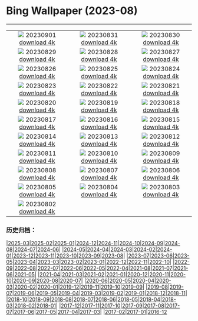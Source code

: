 # Bing Wallpaper (2023-08)
**************
| | | |
|:-:|:-:|:-:|
| ![](https://www.bing.com/th?id=OHR.TurkeyTailMush_ZH-CN9683744281_1920x1080.jpg) 20230901 [download 4k](https://www.bing.com/th?id=OHR.TurkeyTailMush_ZH-CN9683744281_UHD.jpg) | ![](https://www.bing.com/th?id=OHR.IronwoodCactus_ZH-CN9290037977_1920x1080.jpg) 20230831 [download 4k](https://www.bing.com/th?id=OHR.IronwoodCactus_ZH-CN9290037977_UHD.jpg) | ![](https://www.bing.com/th?id=OHR.NingalooShark_ZH-CN9014712175_1920x1080.jpg) 20230830 [download 4k](https://www.bing.com/th?id=OHR.NingalooShark_ZH-CN9014712175_UHD.jpg) |
| ![](https://www.bing.com/th?id=OHR.TetonBison_ZH-CN9384306649_1920x1080.jpg) 20230829 [download 4k](https://www.bing.com/th?id=OHR.TetonBison_ZH-CN9384306649_UHD.jpg) | ![](https://www.bing.com/th?id=OHR.DubrovnikHarbor_ZH-CN8590217905_1920x1080.jpg) 20230828 [download 4k](https://www.bing.com/th?id=OHR.DubrovnikHarbor_ZH-CN8590217905_UHD.jpg) | ![](https://www.bing.com/th?id=OHR.JejuIsland_ZH-CN8434910851_1920x1080.jpg) 20230827 [download 4k](https://www.bing.com/th?id=OHR.JejuIsland_ZH-CN8434910851_UHD.jpg) |
| ![](https://www.bing.com/th?id=OHR.MuseumIsland_ZH-CN8277258964_1920x1080.jpg) 20230826 [download 4k](https://www.bing.com/th?id=OHR.MuseumIsland_ZH-CN8277258964_UHD.jpg) | ![](https://www.bing.com/th?id=OHR.YellowstoneFalls_ZH-CN8050562150_1920x1080.jpg) 20230825 [download 4k](https://www.bing.com/th?id=OHR.YellowstoneFalls_ZH-CN8050562150_UHD.jpg) | ![](https://www.bing.com/th?id=OHR.SharkFinCove_ZH-CN4952934195_1920x1080.jpg) 20230824 [download 4k](https://www.bing.com/th?id=OHR.SharkFinCove_ZH-CN4952934195_UHD.jpg) |
| ![](https://www.bing.com/th?id=OHR.SkogafossWaterfall_ZH-CN4763253095_1920x1080.jpg) 20230823 [download 4k](https://www.bing.com/th?id=OHR.SkogafossWaterfall_ZH-CN4763253095_UHD.jpg) | ![](https://www.bing.com/th?id=OHR.TunisiaAmphitheatre_ZH-CN4431856872_1920x1080.jpg) 20230822 [download 4k](https://www.bing.com/th?id=OHR.TunisiaAmphitheatre_ZH-CN4431856872_UHD.jpg) | ![](https://www.bing.com/th?id=OHR.EmeraldLakeYukon_ZH-CN4281156537_1920x1080.jpg) 20230821 [download 4k](https://www.bing.com/th?id=OHR.EmeraldLakeYukon_ZH-CN4281156537_UHD.jpg) |
| ![](https://www.bing.com/th?id=OHR.StartPointLight_ZH-CN4021540566_1920x1080.jpg) 20230820 [download 4k](https://www.bing.com/th?id=OHR.StartPointLight_ZH-CN4021540566_UHD.jpg) | ![](https://www.bing.com/th?id=OHR.CameraSquirrel_ZH-CN3580119980_1920x1080.jpg) 20230819 [download 4k](https://www.bing.com/th?id=OHR.CameraSquirrel_ZH-CN3580119980_UHD.jpg) | ![](https://www.bing.com/th?id=OHR.AvatarMountain_ZH-CN3268610045_1920x1080.jpg) 20230818 [download 4k](https://www.bing.com/th?id=OHR.AvatarMountain_ZH-CN3268610045_UHD.jpg) |
| ![](https://www.bing.com/th?id=OHR.HelmckenWaterfall_ZH-CN9694510761_1920x1080.jpg) 20230817 [download 4k](https://www.bing.com/th?id=OHR.HelmckenWaterfall_ZH-CN9694510761_UHD.jpg) | ![](https://www.bing.com/th?id=OHR.KeyWestBridge_ZH-CN2540450067_1920x1080.jpg) 20230816 [download 4k](https://www.bing.com/th?id=OHR.KeyWestBridge_ZH-CN2540450067_UHD.jpg) | ![](https://www.bing.com/th?id=OHR.TaorminaSquare_ZH-CN0273325652_1920x1080.jpg) 20230815 [download 4k](https://www.bing.com/th?id=OHR.TaorminaSquare_ZH-CN0273325652_UHD.jpg) |
| ![](https://www.bing.com/th?id=OHR.GeckoLeaf_ZH-CN9908456174_1920x1080.jpg) 20230814 [download 4k](https://www.bing.com/th?id=OHR.GeckoLeaf_ZH-CN9908456174_UHD.jpg) | ![](https://www.bing.com/th?id=OHR.PerseidsOregon_ZH-CN9427980491_1920x1080.jpg) 20230813 [download 4k](https://www.bing.com/th?id=OHR.PerseidsOregon_ZH-CN9427980491_UHD.jpg) | ![](https://www.bing.com/th?id=OHR.ThreeElephants_ZH-CN8708711085_1920x1080.jpg) 20230812 [download 4k](https://www.bing.com/th?id=OHR.ThreeElephants_ZH-CN8708711085_UHD.jpg) |
| ![](https://www.bing.com/th?id=OHR.JupiterArtland_ZH-CN7955790073_1920x1080.jpg) 20230811 [download 4k](https://www.bing.com/th?id=OHR.JupiterArtland_ZH-CN7955790073_UHD.jpg) | ![](https://www.bing.com/th?id=OHR.WorldLionDay_ZH-CN0525835107_1920x1080.jpg) 20230810 [download 4k](https://www.bing.com/th?id=OHR.WorldLionDay_ZH-CN0525835107_UHD.jpg) | ![](https://www.bing.com/th?id=OHR.PandiZucchero_ZH-CN9833521922_1920x1080.jpg) 20230809 [download 4k](https://www.bing.com/th?id=OHR.PandiZucchero_ZH-CN9833521922_UHD.jpg) |
| ![](https://www.bing.com/th?id=OHR.LiQiu2023_ZH-CN9197909278_1920x1080.jpg) 20230808 [download 4k](https://www.bing.com/th?id=OHR.LiQiu2023_ZH-CN9197909278_UHD.jpg) | ![](https://www.bing.com/th?id=OHR.BodieNC_ZH-CN9027999004_1920x1080.jpg) 20230807 [download 4k](https://www.bing.com/th?id=OHR.BodieNC_ZH-CN9027999004_UHD.jpg) | ![](https://www.bing.com/th?id=OHR.NaganoPond_ZH-CN8794832798_1920x1080.jpg) 20230806 [download 4k](https://www.bing.com/th?id=OHR.NaganoPond_ZH-CN8794832798_UHD.jpg) |
| ![](https://www.bing.com/th?id=OHR.AtlanticPuffin_ZH-CN8523220989_1920x1080.jpg) 20230805 [download 4k](https://www.bing.com/th?id=OHR.AtlanticPuffin_ZH-CN8523220989_UHD.jpg) | ![](https://www.bing.com/th?id=OHR.GothicRuins_ZH-CN8317467997_1920x1080.jpg) 20230804 [download 4k](https://www.bing.com/th?id=OHR.GothicRuins_ZH-CN8317467997_UHD.jpg) | ![](https://www.bing.com/th?id=OHR.ZelenciSprings_ZH-CN8022746409_1920x1080.jpg) 20230803 [download 4k](https://www.bing.com/th?id=OHR.ZelenciSprings_ZH-CN8022746409_UHD.jpg) |
| ![](https://www.bing.com/th?id=OHR.CapitolButte_ZH-CN7707972988_1920x1080.jpg) 20230802 [download 4k](https://www.bing.com/th?id=OHR.CapitolButte_ZH-CN7707972988_UHD.jpg) |  |  |

### 历史归档：

|[2025-03](/../2025-03/2025-03.md)|[2025-02](/../2025-02/2025-02.md)|[2025-01](/../2025-01/2025-01.md)|[2024-12](/../2024-12/2024-12.md)|[2024-11](/../2024-11/2024-11.md)|[2024-10](/../2024-10/2024-10.md)|[2024-09](/../2024-09/2024-09.md)|[2024-08](/../2024-08/2024-08.md)|[2024-07](/../2024-07/2024-07.md)|[2024-06](/../2024-06/2024-06.md)|
|[2024-05](/../2024-05/2024-05.md)|[2024-04](/../2024-04/2024-04.md)|[2024-03](/../2024-03/2024-03.md)|[2024-02](/../2024-02/2024-02.md)|[2024-01](/../2024-01/2024-01.md)|[2023-12](/../2023-12/2023-12.md)|[2023-11](/../2023-11/2023-11.md)|[2023-10](/../2023-10/2023-10.md)|[2023-09](/../2023-09/2023-09.md)|[2023-08](/2023-08.md)|
|[2023-07](/../2023-07/2023-07.md)|[2023-06](/../2023-06/2023-06.md)|[2023-05](/../2023-05/2023-05.md)|[2023-04](/../2023-04/2023-04.md)|[2023-03](/../2023-03/2023-03.md)|[2023-02](/../2023-02/2023-02.md)|[2023-01](/../2023-01/2023-01.md)|[2022-12](/../2022-12/2022-12.md)|[2022-11](/../2022-11/2022-11.md)|[2022-10](/../2022-10/2022-10.md)|
|[2022-09](/../2022-09/2022-09.md)|[2022-08](/../2022-08/2022-08.md)|[2022-07](/../2022-07/2022-07.md)|[2022-06](/../2022-06/2022-06.md)|[2022-05](/../2022-05/2022-05.md)|[2022-04](/../2022-04/2022-04.md)|[2021-08](/../2021-08/2021-08.md)|[2021-07](/../2021-07/2021-07.md)|[2021-06](/../2021-06/2021-06.md)|[2021-05](/../2021-05/2021-05.md)|
|[2021-04](/../2021-04/2021-04.md)|[2021-03](/../2021-03/2021-03.md)|[2021-02](/../2021-02/2021-02.md)|[2021-01](/../2021-01/2021-01.md)|[2020-12](/../2020-12/2020-12.md)|[2020-11](/../2020-11/2020-11.md)|[2020-10](/../2020-10/2020-10.md)|[2020-09](/../2020-09/2020-09.md)|[2020-08](/../2020-08/2020-08.md)|[2020-07](/../2020-07/2020-07.md)|
|[2020-06](/../2020-06/2020-06.md)|[2020-05](/../2020-05/2020-05.md)|[2020-04](/../2020-04/2020-04.md)|[2020-03](/../2020-03/2020-03.md)|[2020-02](/../2020-02/2020-02.md)|[2020-01](/../2020-01/2020-01.md)|[2019-12](/../2019-12/2019-12.md)|[2019-11](/../2019-11/2019-11.md)|[2019-10](/../2019-10/2019-10.md)|[2019-09](/../2019-09/2019-09.md)|
|[2019-08](/../2019-08/2019-08.md)|[2019-07](/../2019-07/2019-07.md)|[2019-06](/../2019-06/2019-06.md)|[2019-05](/../2019-05/2019-05.md)|[2019-04](/../2019-04/2019-04.md)|[2019-03](/../2019-03/2019-03.md)|[2019-02](/../2019-02/2019-02.md)|[2019-01](/../2019-01/2019-01.md)|[2018-12](/../2018-12/2018-12.md)|[2018-11](/../2018-11/2018-11.md)|
|[2018-10](/../2018-10/2018-10.md)|[2018-09](/../2018-09/2018-09.md)|[2018-08](/../2018-08/2018-08.md)|[2018-07](/../2018-07/2018-07.md)|[2018-06](/../2018-06/2018-06.md)|[2018-05](/../2018-05/2018-05.md)|[2018-04](/../2018-04/2018-04.md)|[2018-03](/../2018-03/2018-03.md)|[2018-02](/../2018-02/2018-02.md)|[2018-01](/../2018-01/2018-01.md)|
|[2017-12](/../2017-12/2017-12.md)|[2017-11](/../2017-11/2017-11.md)|[2017-10](/../2017-10/2017-10.md)|[2017-09](/../2017-09/2017-09.md)|[2017-08](/../2017-08/2017-08.md)|[2017-07](/../2017-07/2017-07.md)|[2017-06](/../2017-06/2017-06.md)|[2017-05](/../2017-05/2017-05.md)|[2017-04](/../2017-04/2017-04.md)|[2017-03](/../2017-03/2017-03.md)|
|[2017-02](/../2017-02/2017-02.md)|[2017-01](/../2017-01/2017-01.md)|[2016-12](/../2016-12/2016-12.md)